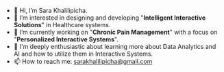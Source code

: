 - 👋 Hi, I’m Sara Khalilipicha.
- 👀 I’m interested in designing and developing "**Intelligent Interactive Solutions**" in Healthcare systems.
- 🌱 I’m currently working on "**Chronic Pain Management**" with a focus on "**Personalized Interactive Systems**".
- 💞️ I'm deeply enthusiastic about learning more about Data Analytics and AI and how to utilize them in Interactive Systems.
- 📫 How to reach me: sarakhalilipicha@gmail.com

<!---
sarakhalili/sarakhalili is a ✨ special ✨ repository because its `README.md` (this file) appears on your GitHub profile.
You can click the Preview link to take a look at your changes.
--->
